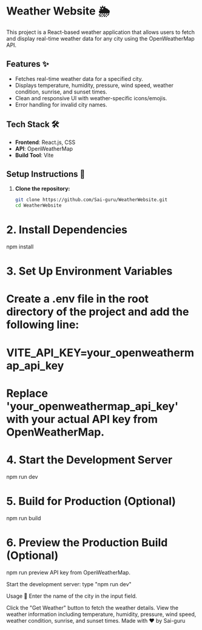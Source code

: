 # Weather Website 🌦️

This project is a React-based weather application that allows users to fetch and display real-time weather data for any city using the OpenWeatherMap API.

## Features ✨

- Fetches real-time weather data for a specified city.
- Displays temperature, humidity, pressure, wind speed, weather condition, sunrise, and sunset times.
- Clean and responsive UI with weather-specific icons/emojis.
- Error handling for invalid city names.

## Tech Stack 🛠️

- **Frontend**: React.js, CSS
- **API**: OpenWeatherMap
- **Build Tool**: Vite

## Setup Instructions 🚀

1. **Clone the repository:**
   ```bash
   git clone https://github.com/Sai-guru/WeatherWebsite.git
   cd WeatherWebsite
# 2. Install Dependencies
npm install

# 3. Set Up Environment Variables
# Create a .env file in the root directory of the project and add the following line:
# VITE_API_KEY=your_openweathermap_api_key
# Replace 'your_openweathermap_api_key' with your actual API key from OpenWeatherMap.

# 4. Start the Development Server
npm run dev

# 5. Build for Production (Optional)
npm run build

# 6. Preview the Production Build (Optional)
npm run preview API key from OpenWeatherMap.

Start the development server:
type  "npm run dev"

Usage 🌟
Enter the name of the city in the input field.

Click the "Get Weather" button to fetch the weather details.
View the weather information including temperature, humidity, pressure, wind speed, weather condition, sunrise, and sunset times.
Made with ❤ by Sai-guru
